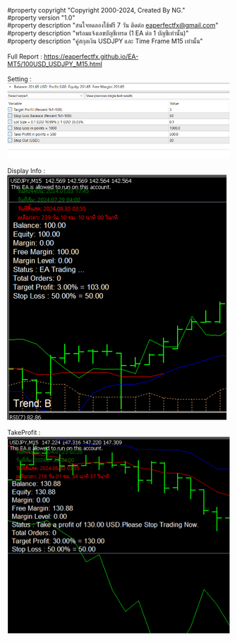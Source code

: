#property copyright "Copyright 2000-2024, Created By NG."<br>
#property version   "1.0"<br>
#property description "สนใจทดลองใช้ฟรี 7 วัน ติดต่อ eaperfectfx@gmail.com"<br>
#property description "พร้อมแจ้งเลขบัญชีเทรด (1 EA ต่อ 1 บัญชีเท่านั้น)"<br>
#property description "คู่สกุลเงิน USDJPY และ Time Frame M15 เท่านั้น"<br><br>
Full Report : https://eaperfectfx.github.io/EA-MT5/100USD_USDJPY_M15.html<br><br>
Setting : <img src=https://raw.githubusercontent.com/eaperfectfx/EA-MT5/main/1_Setting.png><br><br>
Display Info : <img src=https://raw.githubusercontent.com/eaperfectfx/EA-MT5/main/2_Info.png><br><br>
TakeProfit : <img src=https://raw.githubusercontent.com/eaperfectfx/EA-MT5/main/3_TP_SL.png><br><br>
